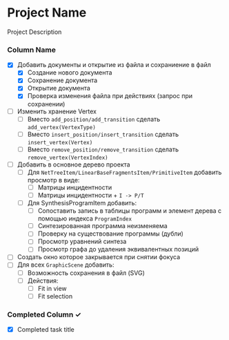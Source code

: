 # Project Name
Project Description

### Column Name
- [x] Добавить документы и открытие из файла и сохраниение в файл
    - [x] Создание нового документа
    - [x] Сохранение документа
    - [x] Открытие документа
    - [x] Проверка изменения файла при действиях (запрос при сохранении)
- [ ] Изменить хранение Vertex
    - [ ] Вместо `add_position/add_transition` сделать `add_vertex(VertexType)`
    - [ ] Вместо `insert_position/insert_transition` сделать `insert_vertex(Vertex)`
    - [ ] Вместо `remove_position/remove_transition` сделать `remove_vertex(VertexIndex)`
- [ ] Добавить в основное дерево проекта
    - [ ] Для `NetTreeItem/LinearBaseFragmentsItem/PrimitiveItem` добавить просмотр в виде:
        - [ ] Матрицы инцидентности
        - [ ] Матрицы инцидентности + `I -> P/T`
    - [ ] Для SynthesisProgramItem добавить:
        - [ ] Сопоставить запись в таблицы программ и элемент дерева с 
      помощью индекса `ProgramIndex`
        - [ ] Синтезированная программа неизменяема
        - [ ] Проверку на существование программы (дубли)
        - [ ] Просмотр уравнений синтеза
        - [ ] Просмотр графа до удаления эквивалентных позиций
- [ ] Создать окно которое закрывается при снятии фокуса
- [ ] Для всех `GraphicScene` добавить:
    - [ ] Возможность сохранения в файл (SVG)
    - [ ] Действия:
        - [ ] Fit in view
        - [ ] Fit selection

### Completed Column ✓
- [x] Completed task title  